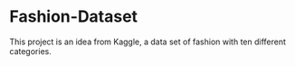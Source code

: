 # Fashion-Dataset
This project is an idea from Kaggle, a data set of fashion with ten different categories.

